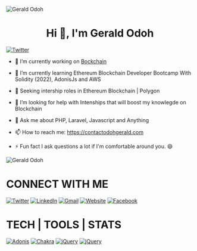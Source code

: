 ![Gerald Odoh](https://raw.githubusercontent.com/halfrost/halfrost/master/icons/header_.png)

<h1 align="center">  Hi 👋, I'm Gerald Odoh </h1>

[![Twitter](https://img.shields.io/twitter/url/https/twitter.com/cloudposse.svg?style=social&label=Follow%20%40GeraldOdoh)](https://twitter.com/xanta_codes)

- 🔭 I’m currently working on <a href="https://www.udemy.com/course/blockchain-developer/learn/lecture/24673866#announcements">Bockchain</a>

- 🌱 I’m currently learning Ethereum Blockchain Developer Bootcamp With Solidity (2022), AdonisJs and AWS

- 👯 Seeking intership roles in Ethereum Blockchain | Polygon

- 🤔 I’m looking for help with Intenships that will boost my knowlegde on Blockchain

- 💬 Ask me about PHP, Laravel, Javascript and Anything

- 📫 How to reach me: <a href="mailto:https://contactodohgerald.com">https://contactodohgerald.com</a>

- ⚡ Fun fact I ask questions a lot if I'm comfortable around you. 😄

![Gerald Odoh](https://raw.githubusercontent.com/onimur/.github/master/.resources/git-header.svg)

# CONNECT WITH ME

[![Twitter](https://img.shields.io/badge/Twitter-1DA1F2?style=for-the-badge&logo=twitter&logoColor=white)](https://twitter.com/xanta_codes) [![LinkedIn](https://img.shields.io/badge/LinkedIn-0077B5?style=for-the-badge&logo=linkedin&logoColor=white)](https://www.linkedin.com/in/odoh-gerald-3ab5b3102) [![Gmail](https://img.shields.io/badge/Gmail-D14836?style=for-the-badge&logo=gmail&logoColor=white)](mailto:https://contactodohgerald.com) [![Website](https://img.shields.io/badge/website-000000?style=for-the-badge&logo=About.me&logoColor=white)](https://contactxanta.com) [![Facebook](https://img.shields.io/badge/Facebook-1877F2?style=for-the-badge&logo=facebook&logoColor=white)](https://facebook.com/contactodohgerald)

# TECH | TOOLS | STATS

[![Adonis](https://img.shields.io/badge/adonis%20js-220052?style=for-the-badge&logo=adonisjs&logoColor=white)]() [![Chakra](https://img.shields.io/badge/Chakra--UI-319795?style=for-the-badge&logo=chakra-ui&logoColor=white)]() [![jQuery](https://img.shields.io/badge/jQuery-0769AD?style=for-the-badge&logo=jquery&logoColor=white)]() [![jQuery](https://img.shields.io/badge/Laravel-FF2D20?style=for-the-badge&logo=laravel&logoColor=white)]() 



